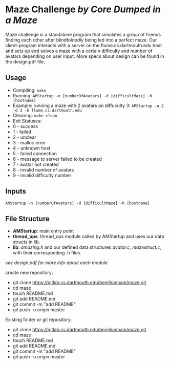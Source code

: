 
# Maze Challenge *by Core Dumped in a Maze* 

Maze challenge is a standalone program that simulates a group of friends
finding each other after blindfoldedly being led into a perfect maze. Our client-program 
interacts with a server on the flume.cs.dartmouth.edu host and sets up and solves a maze 
with a certain difficulty and number of avatars depending on user input. More
specs about design can be found in the design.pdf file. 

## Usage 
* Compiling: `make`  
* Running: `AMStartup -n [numberOfAvatars] -d [difficultMaze] -h [hostname] `      
* Example: running a maze with 2 avatars on diffuculty 3: `AMStartup -n 2 -d 3 -h flume.cs.dartmouth.edu`   
* Cleaning:  `make clean`
* Exit Statuses: 
 * 0 - success 
 * 1 - failed 
 * 2 - unclear 
 * 3 - malloc error
 * 4 - unknown host 
 * 5 - failed connection 
 * 6 - message to server failed to be created 
 * 7 - avatar not created 
 * 8 - invalid number of avatars 
 * 9 - invalid difficulty number 

## Inputs 
`AMStartup -n [numberOfAvatars] -d [difficultMaze] -h [hostname] `    

## File Structure
* **AMStartup**: main entry point   
* **thread_ops**: thread_ops module called by AMStartup and uses our data structs in lib.  
* **lib**: *amazing.h* and our defined data structures *avatar.c*, *mazestruct.c*, with their corresponding .h files. 

*see design.pdf for more info about each module* 

create new repository:

- git clone https://gitlab.cs.dartmouth.edu/benjihannam/maze.git
- cd maze
- touch README.md
- git add README.md
- git commit -m "add README"
- git push -u origin master

Existing folder or git repository:

- git clone https://gitlab.cs.dartmouth.edu/benjihannam/maze.git
- cd maze
- touch README.md
- git add README.md
- git commit -m "add README"
- git push -u origin master
